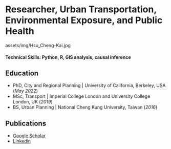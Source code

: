# Researcher, Urban Transportation, Environmental Exposure, and Public Health

assets/img/Hsu_Cheng-Kai.jpg


#### Technical Skills: Python, R, GIS analysis, causal inference

## Education
- PhD, City and Regional Planning | University of California, Berkeley, USA (_May 2022_)								       		
- MSc, Transport	| Imperial College London and University College London, UK (_2019_)	 			        		
- BS, Urban Planning | National Cheng Kung University, Taiwan (_2016_)

## Publications


- [Google Scholar](https://scholar.google.com/citations?user=EbkMt7EAAAAJ&hl=en)
- [Linkedin](https://www.linkedin.com/in/cheng-kai-hsu-105a2212b/)
